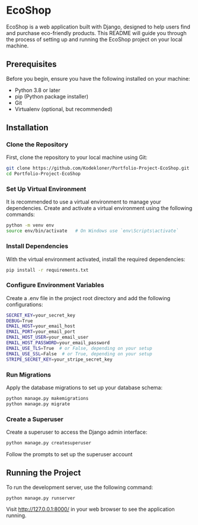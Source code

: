 # EcoShop

EcoShop is a web application built with Django, designed to help users find and purchase eco-friendly products. This README will guide you through the process of setting up and running the EcoShop project on your local machine.

## Prerequisites
Before you begin, ensure you have the following installed on your machine:
- Python 3.8 or later
- pip (Python package installer)
- Git
- Virtualenv (optional, but recommended)

## Installation

### Clone the Repository
First, clone the repository to your local machine using Git:
```bash
git clone https://github.com/Kodekloner/Portfolio-Project-EcoShop.git
cd Portfolio-Project-EcoShop
```

### Set Up Virtual Environment
It is recommended to use a virtual environment to manage your dependencies. Create and activate a virtual environment using the following commands:
```bash
python -m venv env
source env/bin/activate   # On Windows use `env\Scripts\activate`
```

### Install Dependencies
With the virtual environment activated, install the required dependencies:
```bash
pip install -r requirements.txt
```

### Configure Environment Variables
Create a .env file in the project root directory and add the following configurations:
```bash
SECRET_KEY=your_secret_key
DEBUG=True
EMAIL_HOST=your_email_host
EMAIL_PORT=your_email_port
EMAIL_HOST_USER=your_email_user
EMAIL_HOST_PASSWORD=your_email_password
EMAIL_USE_TLS=True  # or False, depending on your setup
EMAIL_USE_SSL=False  # or True, depending on your setup
STRIPE_SECRET_KEY=your_stripe_secret_key
```

### Run Migrations
Apply the database migrations to set up your database schema:
```bash
python manage.py makemigrations
python manage.py migrate
```

### Create a Superuser
Create a superuser to access the Django admin interface:
```bash
python manage.py createsuperuser
```
Follow the prompts to set up the superuser account


## Running the Project
To run the development server, use the following command:
```bash
python manage.py runserver
```
Visit http://127.0.0.1:8000/ in your web browser to see the application running.
